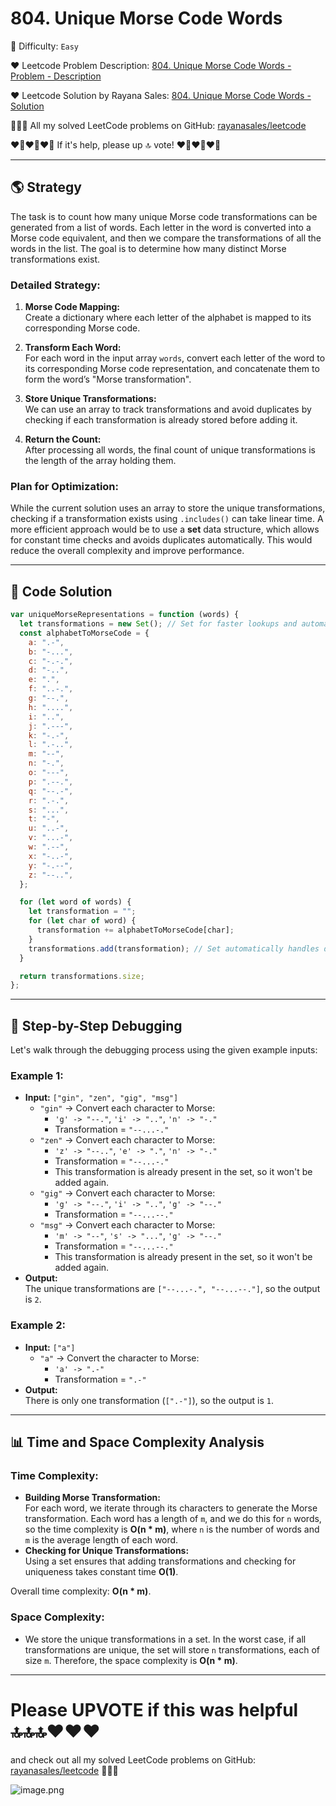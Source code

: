 # 804. Unique Morse Code Words

🌱 Difficulty: `Easy`

❤️ Leetcode Problem Description: [804. Unique Morse Code Words - Problem - Description](https://leetcode.com/problems/unique-morse-code-words/description/)

❤️ Leetcode Solution by Rayana Sales: [804. Unique Morse Code Words - Solution](https://leetcode.com/problems/unique-morse-code-words/solutions/5950276/topic)

💁🏻‍♀️ All my solved LeetCode problems on GitHub: [rayanasales/leetcode](https://github.com/rayanasales/leetcode)

❤️‍🔥❤️‍🔥❤️‍🔥 If it's help, please up 🔝 vote! ❤️‍🔥❤️‍🔥❤️‍🔥

---

## 🌎 **Strategy**

The task is to count how many unique Morse code transformations can be generated from a list of words. Each letter in the word is converted into a Morse code equivalent, and then we compare the transformations of all the words in the list. The goal is to determine how many distinct Morse transformations exist.

### **Detailed Strategy:**

1. **Morse Code Mapping:**  
   Create a dictionary where each letter of the alphabet is mapped to its corresponding Morse code.
2. **Transform Each Word:**  
   For each word in the input array `words`, convert each letter of the word to its corresponding Morse code representation, and concatenate them to form the word’s "Morse transformation".

3. **Store Unique Transformations:**  
   We can use an array to track transformations and avoid duplicates by checking if each transformation is already stored before adding it.

4. **Return the Count:**  
   After processing all words, the final count of unique transformations is the length of the array holding them.

### **Plan for Optimization:**

While the current solution uses an array to store the unique transformations, checking if a transformation exists using `.includes()` can take linear time. A more efficient approach would be to use a **set** data structure, which allows for constant time checks and avoids duplicates automatically. This would reduce the overall complexity and improve performance.

---

## 🚀 **Code Solution**

```javascript
var uniqueMorseRepresentations = function (words) {
  let transformations = new Set(); // Set for faster lookups and automatic uniqueness
  const alphabetToMorseCode = {
    a: ".-",
    b: "-...",
    c: "-.-.",
    d: "-..",
    e: ".",
    f: "..-.",
    g: "--.",
    h: "....",
    i: "..",
    j: ".---",
    k: "-.-",
    l: ".-..",
    m: "--",
    n: "-.",
    o: "---",
    p: ".--.",
    q: "--.-",
    r: ".-.",
    s: "...",
    t: "-",
    u: "..-",
    v: "...-",
    w: ".--",
    x: "-..-",
    y: "-.--",
    z: "--..",
  };

  for (let word of words) {
    let transformation = "";
    for (let char of word) {
      transformation += alphabetToMorseCode[char];
    }
    transformations.add(transformation); // Set automatically handles duplicates
  }

  return transformations.size;
};
```

---

## 🔎 **Step-by-Step Debugging**

Let's walk through the debugging process using the given example inputs:

### Example 1:

- **Input:** `["gin", "zen", "gig", "msg"]`
  - `"gin"` -> Convert each character to Morse:
    - `'g' -> "--."`, `'i' -> ".."`, `'n' -> "-."`
    - Transformation = `"--...-."`
  - `"zen"` -> Convert each character to Morse:
    - `'z' -> "--.."`, `'e' -> "."`, `'n' -> "-."`
    - Transformation = `"--...-."`
    - This transformation is already present in the set, so it won't be added again.
  - `"gig"` -> Convert each character to Morse:
    - `'g' -> "--."`, `'i' -> ".."`, `'g' -> "--."`
    - Transformation = `"--...--."`
  - `"msg"` -> Convert each character to Morse:
    - `'m' -> "--"`, `'s' -> "..."`, `'g' -> "--."`
    - Transformation = `"--...--."`
    - This transformation is already present in the set, so it won't be added again.
- **Output:**  
  The unique transformations are `["--...-.", "--...--."]`, so the output is `2`.

### Example 2:

- **Input:** `["a"]`
  - `"a"` -> Convert the character to Morse:
    - `'a' -> ".-"`
    - Transformation = `".-"`
- **Output:**  
  There is only one transformation (`[".-"]`), so the output is `1`.

---

## 📊 **Time and Space Complexity Analysis**

### **Time Complexity:**

- **Building Morse Transformation:**  
  For each word, we iterate through its characters to generate the Morse transformation. Each word has a length of `m`, and we do this for `n` words, so the time complexity is **O(n \* m)**, where `n` is the number of words and `m` is the average length of each word.
- **Checking for Unique Transformations:**  
  Using a set ensures that adding transformations and checking for uniqueness takes constant time **O(1)**.

Overall time complexity: **O(n \* m)**.

### **Space Complexity:**

- We store the unique transformations in a set. In the worst case, if all transformations are unique, the set will store `n` transformations, each of size `m`. Therefore, the space complexity is **O(n \* m)**.

---

# Please UPVOTE if this was helpful 🔝🔝🔝❤️❤️❤️

and check out all my solved LeetCode problems on GitHub: [rayanasales/leetcode](https://github.com/rayanasales/leetcode) 🤙😚🤘

![image.png](https://assets.leetcode.com/users/images/57bce3b1-56e2-4c20-9cdf-b61fef26b93b_1725494158.6252415.png)
